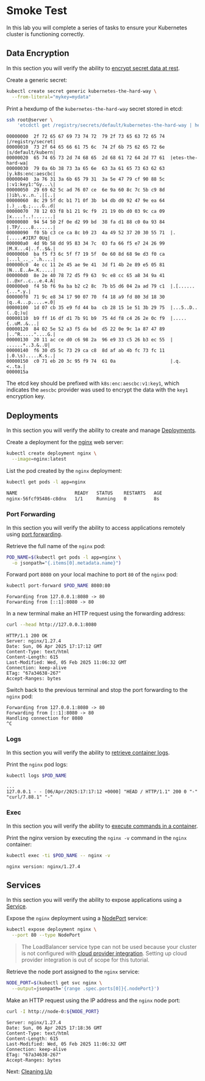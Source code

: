# Smoke Test

In this lab you will complete a series of tasks to ensure your Kubernetes cluster is functioning correctly.

## Data Encryption

In this section you will verify the ability to [encrypt secret data at rest](https://kubernetes.io/docs/tasks/administer-cluster/encrypt-data/#verifying-that-data-is-encrypted).

Create a generic secret:

```bash
kubectl create secret generic kubernetes-the-hard-way \
  --from-literal="mykey=mydata"
```

Print a hexdump of the `kubernetes-the-hard-way` secret stored in etcd:

```bash
ssh root@server \
    'etcdctl get /registry/secrets/default/kubernetes-the-hard-way | hexdump -C'
```

```text
00000000  2f 72 65 67 69 73 74 72  79 2f 73 65 63 72 65 74  |/registry/secret|
00000010  73 2f 64 65 66 61 75 6c  74 2f 6b 75 62 65 72 6e  |s/default/kubern|
00000020  65 74 65 73 2d 74 68 65  2d 68 61 72 64 2d 77 61  |etes-the-hard-wa|
00000030  79 0a 6b 38 73 3a 65 6e  63 3a 61 65 73 63 62 63  |y.k8s:enc:aescbc|
00000040  3a 76 31 3a 6b 65 79 31  3a 5e 47 79 cf 90 88 5c  |:v1:key1:^Gy...\|
00000050  29 69 62 5c ad 76 07 ce  6e 9a 60 8c 7c 5b c9 8d  |)ib\.v..n.`.|[..|
00000060  8c 29 5f dc b1 71 0f 3b  b4 db d0 92 47 9e ea 64  |.)_..q.;....G..d|
00000070  78 12 03 f8 b1 21 9c f9  21 19 0b d0 03 9c ca 09  |x....!..!.......|
00000080  94 54 50 2f 0e d2 99 bd  38 fa d1 88 c0 0a 93 84  |.TP/....8.......|
00000090  f0 5b c3 ce ca 8c b9 23  4a 49 52 37 20 30 55 71  |.[.....#JIR7 0Uq|
000000a0  4d 9b 58 dd 95 83 34 7c  03 fa 66 f5 e7 24 26 99  |M.X...4|..f..$&.|
000000b0  ba f5 f3 6c 5f f7 19 5f  0e 60 8d 68 9e d3 f0 ca  |...l_.._.`.h....|
000000c0  4e cc 11 2e 45 ae 9e 41  3d f1 4b 2e 89 e5 05 81  |N...E..A=.K.....|
000000d0  8e 2e 40 78 72 d5 f9 63  9c e8 cc 65 a8 34 9a 41  |..@xr..c...e.4.A|
000000e0  f4 5b f6 9a ba b2 c2 8c  7b b5 d6 04 2a ad 79 c1  |.[......{...*.y.|
000000f0  71 9c e8 34 17 90 07 70  f4 18 a9 fd 80 3d 18 30  |q..4...p.....=.0|
00000100  1d 07 cb 35 e9 fd 44 ba  cb 28 15 1e 51 3b 29 75  |...5..D..(..Q;)u|
00000110  b9 ff 16 df d1 7b 91 b9  75 4d f8 c4 26 2e 0c f9  |.....{..uM..&...|
00000120  84 02 5e 52 a3 f5 da bd  d5 22 0e 9c 1a 87 47 89  |..^R....."....G.|
00000130  20 11 ac ce d0 c6 98 2a  96 e9 33 c5 26 b3 ec 55  | ......*..3.&..U|
00000140  f6 30 d5 5c 73 29 ca c8  8d af ab 4b fc 73 fc 11  |.0.\s).....K.s..|
00000150  c0 71 eb 20 3c 95 f9 74  61 0a                    |.q. <..ta.|
0000015a
```

The etcd key should be prefixed with `k8s:enc:aescbc:v1:key1`, which indicates the `aescbc` provider was used to encrypt the data with the `key1` encryption key.

## Deployments

In this section you will verify the ability to create and manage [Deployments](https://kubernetes.io/docs/concepts/workloads/controllers/deployment/).

Create a deployment for the [nginx](https://nginx.org/en/) web server:

```bash
kubectl create deployment nginx \
  --image=nginx:latest
```

List the pod created by the `nginx` deployment:

```bash
kubectl get pods -l app=nginx
```

```bash
NAME                     READY   STATUS    RESTARTS   AGE
nginx-56fcf95486-c8dnx   1/1     Running   0          8s
```

### Port Forwarding

In this section you will verify the ability to access applications remotely using [port forwarding](https://kubernetes.io/docs/tasks/access-application-cluster/port-forward-access-application-cluster/).

Retrieve the full name of the `nginx` pod:

```bash
POD_NAME=$(kubectl get pods -l app=nginx \
  -o jsonpath="{.items[0].metadata.name}")
```

Forward port `8080` on your local machine to port `80` of the `nginx` pod:

```bash
kubectl port-forward $POD_NAME 8080:80
```

```text
Forwarding from 127.0.0.1:8080 -> 80
Forwarding from [::1]:8080 -> 80
```

In a new terminal make an HTTP request using the forwarding address:

```bash
curl --head http://127.0.0.1:8080
```

```text
HTTP/1.1 200 OK
Server: nginx/1.27.4
Date: Sun, 06 Apr 2025 17:17:12 GMT
Content-Type: text/html
Content-Length: 615
Last-Modified: Wed, 05 Feb 2025 11:06:32 GMT
Connection: keep-alive
ETag: "67a34638-267"
Accept-Ranges: bytes
```

Switch back to the previous terminal and stop the port forwarding to the `nginx` pod:

```text
Forwarding from 127.0.0.1:8080 -> 80
Forwarding from [::1]:8080 -> 80
Handling connection for 8080
^C
```

### Logs

In this section you will verify the ability to [retrieve container logs](https://kubernetes.io/docs/concepts/cluster-administration/logging/).

Print the `nginx` pod logs:

```bash
kubectl logs $POD_NAME
```

```text
...
127.0.0.1 - - [06/Apr/2025:17:17:12 +0000] "HEAD / HTTP/1.1" 200 0 "-" "curl/7.88.1" "-"
```

### Exec

In this section you will verify the ability to [execute commands in a container](https://kubernetes.io/docs/tasks/debug-application-cluster/get-shell-running-container/#running-individual-commands-in-a-container).

Print the nginx version by executing the `nginx -v` command in the `nginx` container:

```bash
kubectl exec -ti $POD_NAME -- nginx -v
```

```text
nginx version: nginx/1.27.4
```

## Services

In this section you will verify the ability to expose applications using a [Service](https://kubernetes.io/docs/concepts/services-networking/service/).

Expose the `nginx` deployment using a [NodePort](https://kubernetes.io/docs/concepts/services-networking/service/#type-nodeport) service:

```bash
kubectl expose deployment nginx \
  --port 80 --type NodePort
```

> The LoadBalancer service type can not be used because your cluster is not configured with [cloud provider integration](https://kubernetes.io/docs/getting-started-guides/scratch/#cloud-provider). Setting up cloud provider integration is out of scope for this tutorial.

Retrieve the node port assigned to the `nginx` service:

```bash
NODE_PORT=$(kubectl get svc nginx \
  --output=jsonpath='{range .spec.ports[0]}{.nodePort}')
```



Make an HTTP request using the IP address and the `nginx` node port:

```bash
curl -I http://node-0:${NODE_PORT}
```

```text
Server: nginx/1.27.4
Date: Sun, 06 Apr 2025 17:18:36 GMT
Content-Type: text/html
Content-Length: 615
Last-Modified: Wed, 05 Feb 2025 11:06:32 GMT
Connection: keep-alive
ETag: "67a34638-267"
Accept-Ranges: bytes
```

Next: [Cleaning Up](13-cleanup.md)
